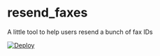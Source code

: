 # resend_faxes
A little tool to help users resend a bunch of fax IDs

[![Deploy](https://www.herokucdn.com/deploy/button.svg)](https://heroku.com/deploy)
